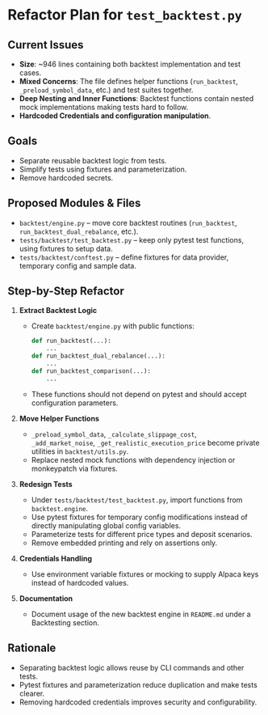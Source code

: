 # Refactor Plan for `test_backtest.py`

## Current Issues
- **Size**: ~946 lines containing both backtest implementation and test cases.
- **Mixed Concerns**: The file defines helper functions (`run_backtest`, `_preload_symbol_data`, etc.) and test suites together.
- **Deep Nesting and Inner Functions**: Backtest functions contain nested mock implementations making tests hard to follow.
- **Hardcoded Credentials and configuration manipulation**.

## Goals
- Separate reusable backtest logic from tests.
- Simplify tests using fixtures and parameterization.
- Remove hardcoded secrets.

## Proposed Modules & Files
- `backtest/engine.py` – move core backtest routines (`run_backtest`, `run_backtest_dual_rebalance`, etc.).
- `tests/backtest/test_backtest.py` – keep only pytest test functions, using fixtures to setup data.
- `tests/backtest/conftest.py` – define fixtures for data provider, temporary config and sample data.

## Step-by-Step Refactor
1. **Extract Backtest Logic**
   - Create `backtest/engine.py` with public functions:
     ```python
     def run_backtest(...):
         ...
     def run_backtest_dual_rebalance(...):
         ...
     def run_backtest_comparison(...):
         ...
     ```
   - These functions should not depend on pytest and should accept configuration parameters.

2. **Move Helper Functions**
   - `_preload_symbol_data`, `_calculate_slippage_cost`, `_add_market_noise`, `_get_realistic_execution_price` become private utilities in `backtest/utils.py`.
   - Replace nested mock functions with dependency injection or monkeypatch via fixtures.

3. **Redesign Tests**
   - Under `tests/backtest/test_backtest.py`, import functions from `backtest.engine`.
   - Use pytest fixtures for temporary config modifications instead of directly manipulating global config variables.
   - Parameterize tests for different price types and deposit scenarios.
   - Remove embedded printing and rely on assertions only.

4. **Credentials Handling**
   - Use environment variable fixtures or mocking to supply Alpaca keys instead of hardcoded values.

5. **Documentation**
   - Document usage of the new backtest engine in `README.md` under a Backtesting section.

## Rationale
- Separating backtest logic allows reuse by CLI commands and other tests.
- Pytest fixtures and parameterization reduce duplication and make tests clearer.
- Removing hardcoded credentials improves security and configurability.

